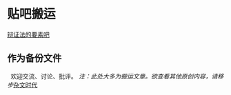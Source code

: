 # 贴吧搬运
[辩证法的要素吧](https://tieba.baidu.com/f?kw=%E8%BE%A9%E8%AF%81%E6%B3%95%E7%9A%84%E8%A6%81%E7%B4%A0&ie=utf-8)

## 作为备份文件 
 
欢迎交流、讨论、批评。
*注：此处大多为搬运文章。欲查看其他原创内容，请移步*[杂文时代](https://github.com/fumoliufenyi/-)
